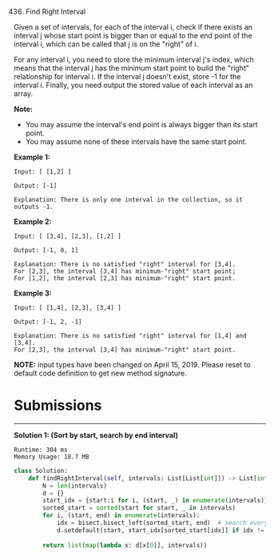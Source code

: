 436. Find Right Interval

Given a set of intervals, for each of the interval i, check if there exists an interval j whose start point is bigger than or equal to the end point of the interval i, which can be called that j is on the "right" of i.

For any interval i, you need to store the minimum interval j's index, which means that the interval j has the minimum start point to build the "right" relationship for interval i. If the interval j doesn't exist, store -1 for the interval i. Finally, you need output the stored value of each interval as an array.

**Note:**

* You may assume the interval's end point is always bigger than its start point.
* You may assume none of these intervals have the same start point.
 

**Example 1:**
```
Input: [ [1,2] ]

Output: [-1]

Explanation: There is only one interval in the collection, so it outputs -1.
```

**Example 2:**
```
Input: [ [3,4], [2,3], [1,2] ]

Output: [-1, 0, 1]

Explanation: There is no satisfied "right" interval for [3,4].
For [2,3], the interval [3,4] has minimum-"right" start point;
For [1,2], the interval [2,3] has minimum-"right" start point.
```

**Example 3:**
```
Input: [ [1,4], [2,3], [3,4] ]

Output: [-1, 2, -1]

Explanation: There is no satisfied "right" interval for [1,4] and [3,4].
For [2,3], the interval [3,4] has minimum-"right" start point.
```

**NOTE:** input types have been changed on April 15, 2019. Please reset to default code definition to get new method signature.

# Submissions
---
**Solution 1: (Sort by start, search by end interval)**
```
Runtime: 304 ms
Memory Usage: 18.7 MB
```
```python
class Solution:
    def findRightInterval(self, intervals: List[List[int]]) -> List[int]:
        N = len(intervals)
        d = {}
        start_idx = {start:i for i, (start, _) in enumerate(intervals)}
        sorted_start = sorted(start for start, _ in intervals)
        for i, (start, end) in enumerate(intervals):
            idx = bisect.bisect_left(sorted_start, end)  # search every end in every sorted_start
            d.setdefault(start, start_idx[sorted_start[idx]] if idx != N else -1)
        
        return list(map(lambda x: d[x[0]], intervals))
```